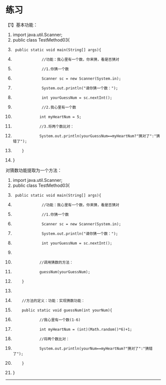 ﻿
# 练习

【1】基本功能： 




1.  import java.util.Scanner;
2.  public class TestMethod03{
3.      public static void main(String[] args){
4.                  //功能：我心里有一个数，你来猜，看是否猜对
5.                  //1.你猜一个数
6.                  Scanner sc = new Scanner(System.in);
7.                  System.out.println("请你猜一个数：");
8.                  int yourGuessNum = sc.nextInt();
9.                  //2.我心里有一个数
10.                 int myHeartNum = 5;
11.                 //3.将两个数比对：
12.                 System.out.println(yourGuessNum==myHeartNum?"猜对了":"猜错了");
13.         }
14. } 

对猜数功能提取为一个方法： 




1.  import java.util.Scanner;
2.  public class TestMethod03{
3.      public static void main(String[] args){
4.                  //功能：我心里有一个数，你来猜，看是否猜对
5.                  //1.你猜一个数
6.                  Scanner sc = new Scanner(System.in);
7.                  System.out.println("请你猜一个数：");
8.                  int yourGuessNum = sc.nextInt();
9.                  
10.                 //调用猜数的方法：
11.                 guessNum(yourGuessNum);
12.         }
13.         
14.         //方法的定义：功能：实现猜数功能：
15.         public static void guessNum(int yourNum){
16.                 //我心里有一个数(1-6)
17.                 int myHeartNum = (int)(Math.random()*6)+1;
18.                 //将两个数比对：
19.                 System.out.println(yourNum==myHeartNum?"猜对了":"猜错了");	
20.         }
21. } 






------------------------------------------------------------

